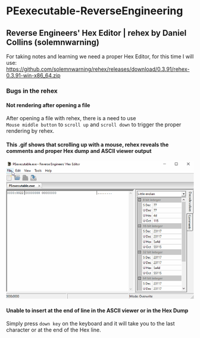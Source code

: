 # PEexecutable-ReverseEngineering

## Reverse Engineers' Hex Editor | rehex by Daniel Collins (solemnwarning)

For taking notes and learning we need a proper Hex Editor, for this time I will use:  
https://github.com/solemnwarning/rehex/releases/download/0.3.91/rehex-0.3.91-win-x86_64.zip

### Bugs in the rehex
#### Not rendering after opening a file
After opening a file with rehex, there is a need to use  
`Mouse middle button` to `scroll up` and `scroll down` to trigger the proper rendering by rehex.
#### This .gif shows that scrolling up with a mouse, rehex reveals the comments and proper Hex dump and ASCII viewer output 
![reghex-norender-scrollup-bug](./images/reghex-norender-scrollup-bug.gif)


#### Unable to insert **at the end of line** in the ASCII viewer or in the Hex Dump 
Simply press `down key` on the keyboard and it will take you to the last character or at the end of the Hex line.
